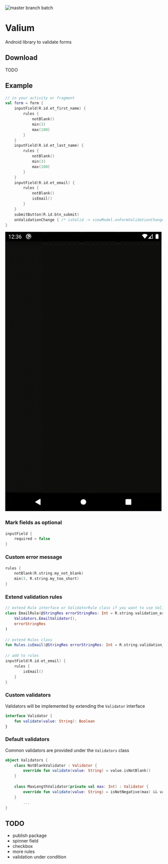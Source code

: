 ![master branch batch](https://github.com/graf-semmel/valium/actions/workflows/master.yml/badge.svg)

# Valium
Android library to validate forms

## Download

TODO

## Example

```kotlin
// in your activity or fragment
val form = form {
    inputField(R.id.et_first_name) {
        rules {
            notBlank()
            min(3)
            max(100)
        }
    }
    inputField(R.id.et_last_name) {
        rules {
            notBlank()
            min(3)
            max(100)
        }
    }
    inputField(R.id.et_email) {
        rules {
            notBlank()
            isEmail()
        }
    }
    submitButton(R.id.btn_submit)
    onValidationChange { /* isValid -> viewModel.onFormValidationChange(isValid) */ }
}
```
<img width="500" alt="portfolio_view" src="form-validation.gif">

### Mark fields as optional

```kotlin
inputField {
    required = false
}
```

### Custom error message

```kotlin
rules {
    notBlank(R.string.my_not_blank)
    min(3, R.string.my_too_short)
}
```

### Extend validation rules

```kotlin
// extend Rule interface or ValidatorRule class if you want to use Validators
class EmailRule(@StringRes errorStringRes: Int = R.string.validation_error_email) : ValidatorRule(
    Validators.EmailValidator(),
    errorStringRes
)

// extend Rules class
fun Rules.isEmail(@StringRes errorStringRes: Int = R.string.validation_error_email) = this.addRule(EmailRule())

// add to rules
inputField(R.id.et_email) {
    rules {
        isEmail()
    }
}
```

### Custom validators

Validators will be implemented by extending the `Validator` interface
```kotlin
interface Validator {
    fun validate(value: String): Boolean
}
```
### Default validators
Common validators are provided under the `Validators` class
```kotlin
object Validators {
    class NotBlankValidator : Validator {
        override fun validate(value: String) = value.isNotBlank()
    }

    class MaxLengthValidator(private val max: Int) : Validator {
        override fun validate(value: String) = isNotNegative(max) && value.length <= max
    }
		...
}
```

## TODO
* publish package
* spinner field
* checkbox
* more rules
* validation under condition
